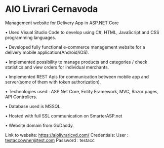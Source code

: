 # AIO Livrari Cernavoda
Management website for Delivery App in ASP.NET Core

•	Used Visual Studio Code to develop using C#, HTML, JavaScript and CSS programming languages.

•	Developed fully functional e-commerce management website for a delivery mobile application(Android/iOS).

•	Implemented possibility to manage products and categories / check statistics and view orders for individual merchants.

•	Implemented REST Apis for communication between mobile app and server(some of them with token authorization).

•	Technologies used : ASP.Net Core, Entity Framework, MVC, Razor pages, API Controllers.

•	Database used is MSSQL.

•	Hosted with full SSL communication on SmarterASP.net

•	Website domain from GoDaddy.

Link to website: https://aiolivraricvd.com/
Credentials:
User : testaccowner@test.com
Password : testacc
